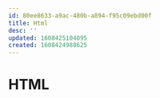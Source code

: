 ```yaml
---
id: 80ee8633-a9ac-480b-a894-f95c09ebd00f
title: Html
desc: ''
updated: 1608425104095
created: 1608424988625
---
```


# HTML

